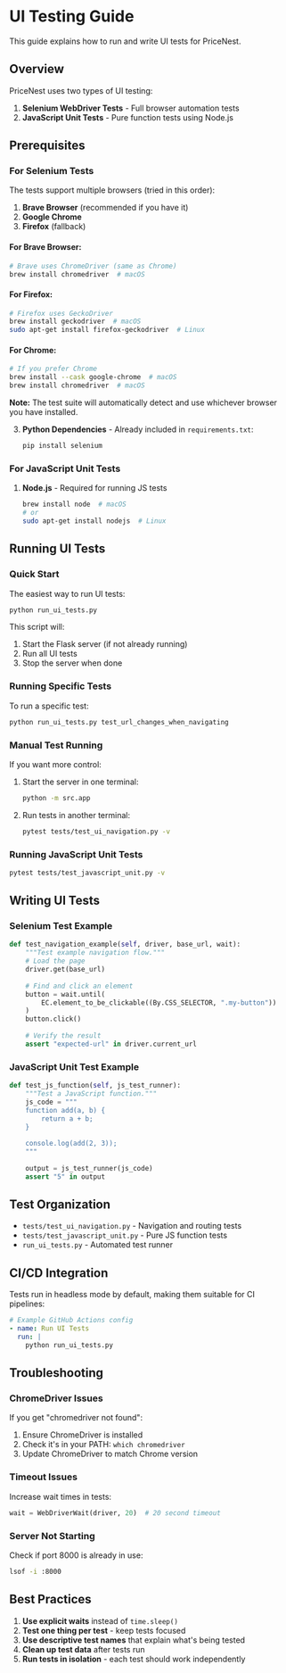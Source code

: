 # UI Testing Guide

This guide explains how to run and write UI tests for PriceNest.

## Overview

PriceNest uses two types of UI testing:

1. **Selenium WebDriver Tests** - Full browser automation tests
2. **JavaScript Unit Tests** - Pure function tests using Node.js

## Prerequisites

### For Selenium Tests

The tests support multiple browsers (tried in this order):
1. **Brave Browser** (recommended if you have it)
2. **Google Chrome**
3. **Firefox** (fallback)

#### For Brave Browser:
```bash
# Brave uses ChromeDriver (same as Chrome)
brew install chromedriver  # macOS
```

#### For Firefox:
```bash
# Firefox uses GeckoDriver
brew install geckodriver  # macOS
sudo apt-get install firefox-geckodriver  # Linux
```

#### For Chrome:
```bash
# If you prefer Chrome
brew install --cask google-chrome  # macOS
brew install chromedriver  # macOS
```

**Note:** The test suite will automatically detect and use whichever browser you have installed.

3. **Python Dependencies** - Already included in `requirements.txt`:
   ```bash
   pip install selenium
   ```

### For JavaScript Unit Tests

1. **Node.js** - Required for running JS tests
   ```bash
   brew install node  # macOS
   # or
   sudo apt-get install nodejs  # Linux
   ```

## Running UI Tests

### Quick Start

The easiest way to run UI tests:

```bash
python run_ui_tests.py
```

This script will:
1. Start the Flask server (if not already running)
2. Run all UI tests
3. Stop the server when done

### Running Specific Tests

To run a specific test:

```bash
python run_ui_tests.py test_url_changes_when_navigating
```

### Manual Test Running

If you want more control:

1. Start the server in one terminal:
   ```bash
   python -m src.app
   ```

2. Run tests in another terminal:
   ```bash
   pytest tests/test_ui_navigation.py -v
   ```

### Running JavaScript Unit Tests

```bash
pytest tests/test_javascript_unit.py -v
```

## Writing UI Tests

### Selenium Test Example

```python
def test_navigation_example(self, driver, base_url, wait):
    """Test example navigation flow."""
    # Load the page
    driver.get(base_url)
    
    # Find and click an element
    button = wait.until(
        EC.element_to_be_clickable((By.CSS_SELECTOR, ".my-button"))
    )
    button.click()
    
    # Verify the result
    assert "expected-url" in driver.current_url
```

### JavaScript Unit Test Example

```python
def test_js_function(self, js_test_runner):
    """Test a JavaScript function."""
    js_code = """
    function add(a, b) {
        return a + b;
    }
    
    console.log(add(2, 3));
    """
    
    output = js_test_runner(js_code)
    assert "5" in output
```

## Test Organization

- `tests/test_ui_navigation.py` - Navigation and routing tests
- `tests/test_javascript_unit.py` - Pure JS function tests
- `run_ui_tests.py` - Automated test runner

## CI/CD Integration

Tests run in headless mode by default, making them suitable for CI pipelines:

```yaml
# Example GitHub Actions config
- name: Run UI Tests
  run: |
    python run_ui_tests.py
```

## Troubleshooting

### ChromeDriver Issues

If you get "chromedriver not found":
1. Ensure ChromeDriver is installed
2. Check it's in your PATH: `which chromedriver`
3. Update ChromeDriver to match Chrome version

### Timeout Issues

Increase wait times in tests:
```python
wait = WebDriverWait(driver, 20)  # 20 second timeout
```

### Server Not Starting

Check if port 8000 is already in use:
```bash
lsof -i :8000
```

## Best Practices

1. **Use explicit waits** instead of `time.sleep()`
2. **Test one thing per test** - keep tests focused
3. **Use descriptive test names** that explain what's being tested
4. **Clean up test data** after tests run
5. **Run tests in isolation** - each test should work independently